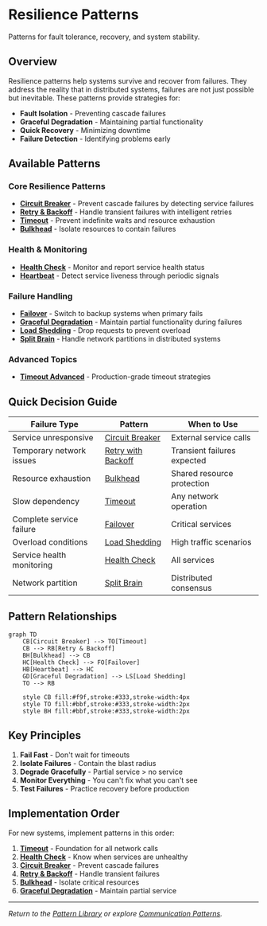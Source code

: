 # Resilience Patterns

Patterns for fault tolerance, recovery, and system stability.

## Overview

Resilience patterns help systems survive and recover from failures. They address the reality that in distributed systems, failures are not just possible but inevitable. These patterns provide strategies for:

- **Fault Isolation** - Preventing cascade failures
- **Graceful Degradation** - Maintaining partial functionality
- **Quick Recovery** - Minimizing downtime
- **Failure Detection** - Identifying problems early

## Available Patterns

### Core Resilience Patterns
- **[Circuit Breaker](circuit-breaker.md)** - Prevent cascade failures by detecting service failures
- **[Retry & Backoff](retry-backoff.md)** - Handle transient failures with intelligent retries
- **[Timeout](timeout.md)** - Prevent indefinite waits and resource exhaustion
- **[Bulkhead](bulkhead.md)** - Isolate resources to contain failures

### Health & Monitoring
- **[Health Check](health-check.md)** - Monitor and report service health status
- **[Heartbeat](heartbeat.md)** - Detect service liveness through periodic signals

### Failure Handling
- **[Failover](failover.md)** - Switch to backup systems when primary fails
- **[Graceful Degradation](graceful-degradation.md)** - Maintain partial functionality during failures
- **[Load Shedding](load-shedding.md)** - Drop requests to prevent overload
- **[Split Brain](split-brain.md)** - Handle network partitions in distributed systems

### Advanced Topics
- **[Timeout Advanced](timeout-advanced.md)** - Production-grade timeout strategies

## Quick Decision Guide

| Failure Type | Pattern | When to Use |
|--------------|---------|-------------|
| Service unresponsive | [Circuit Breaker](circuit-breaker.md) | External service calls |
| Temporary network issues | [Retry with Backoff](retry-backoff.md) | Transient failures expected |
| Resource exhaustion | [Bulkhead](bulkhead.md) | Shared resource protection |
| Slow dependency | [Timeout](timeout.md) | Any network operation |
| Complete service failure | [Failover](failover.md) | Critical services |
| Overload conditions | [Load Shedding](load-shedding.md) | High traffic scenarios |
| Service health monitoring | [Health Check](health-check.md) | All services |
| Network partition | [Split Brain](split-brain.md) | Distributed consensus |

## Pattern Relationships

```mermaid
graph TD
    CB[Circuit Breaker] --> TO[Timeout]
    CB --> RB[Retry & Backoff]
    BH[Bulkhead] --> CB
    HC[Health Check] --> FO[Failover]
    HB[Heartbeat] --> HC
    GD[Graceful Degradation] --> LS[Load Shedding]
    TO --> RB
    
    style CB fill:#f9f,stroke:#333,stroke-width:4px
    style TO fill:#bbf,stroke:#333,stroke-width:2px
    style BH fill:#bbf,stroke:#333,stroke-width:2px
```

## Key Principles

1. **Fail Fast** - Don't wait for timeouts
2. **Isolate Failures** - Contain the blast radius
3. **Degrade Gracefully** - Partial service > no service
4. **Monitor Everything** - You can't fix what you can't see
5. **Test Failures** - Practice recovery before production

## Implementation Order

For new systems, implement patterns in this order:

1. **[Timeout](timeout.md)** - Foundation for all network calls
2. **[Health Check](health-check.md)** - Know when services are unhealthy
3. **[Circuit Breaker](circuit-breaker.md)** - Prevent cascade failures
4. **[Retry & Backoff](retry-backoff.md)** - Handle transient failures
5. **[Bulkhead](bulkhead.md)** - Isolate critical resources
6. **[Graceful Degradation](graceful-degradation.md)** - Maintain partial service

---

*Return to the [Pattern Library](../) or explore [Communication Patterns](../communication/).*
